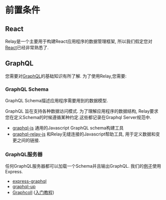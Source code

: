 # 前置条件

## React
Relay是一个主要用于构建React应用程序的数据管理框架, 所以我们假定您对[React](https://reactjs.org/)已经非常熟悉了.

## GraphQL
您需要对[GraphQL](http://graphql.org/learn/)的基础知识有所了解. 为了使用Relay,您需要:
### GraphQL Schema
GraphQL Schema描述应用程序需要用到的数据模型.

GraphQL 旨在支持各种数据访问模式. 为了理解应用程序的数据结构, Relay要求您在定义Schema的时候遵循某种约定.这些都记录在Graphql Server规范中.
- [graphql-js](https://www.npmjs.com/package/graphql)
通用的Javascript GraphQL schema构建工具
- [graphql-relay-js](https://www.npmjs.com/package/graphql-relay)
和Relay无缝连接的Javascript帮助工具, 用于定义数据和变更之间的链接.


### GraphQL服务器
任何GraphQL服务器都可以加载一个Schema并且输出GraphQL. 我们的[例子](https://github.com/relayjs/relay-examples)使用Express.
- [express-graphql](https://www.npmjs.com/package/express-graphql)
- [graphql-up](https://www.npmjs.com/package/graphql-up)
- [Graphcoll](https://www.graph.cool/) ([入门教程](https://www.graph.cool/docs/quickstart/))